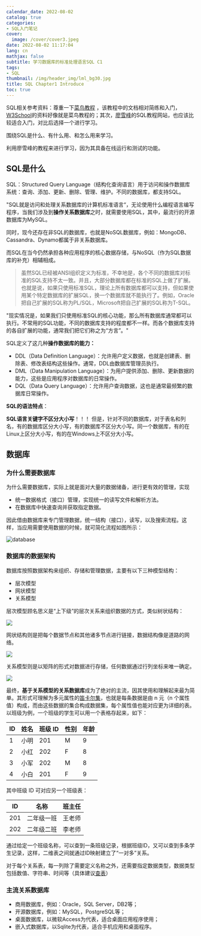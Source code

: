 ```yaml
---
calendar_date: 2022-08-02
catalog: true
categories:
- SQL入门笔记
cover:
  image: /cover/cover3.jpeg
date: 2022-08-02 11:17:04
lang: cn
mathjax: false
subtitle: 学习数据库的标准处理语言SQL C1
tags:
- SQL
thumbnail: /img/header_img/lml_bg30.jpg
title: SQL Chapter1 Introduce
toc: true
---
```


SQL相关参考资料：尊重一下[菜鸟教程](https://www.runoob.com/sql/sql-tutorial.html) ，该教程中的文档相对简练和入门，[W3School](https://www.w3school.com.cn/sql/sql_intro.asp)的资料好像就是菜鸟教程的；其次，[廖雪峰](https://www.liaoxuefeng.com/wiki/1177760294764384)的SQL教程网站，也应该比较适合入门，对比后选择一个进行学习。

围绕SQL是什么、有什么用、和怎么用来学习。

利用廖雪峰的教程来进行学习，因为其具备在线运行和测试的功能。

## SQL是什么

SQL：Structured Query Language（结构化查询语言）用于访问和操作数据库系统：查询、添加、更新、删除、管理、维护。不同的数据库，都支持SQL。

"SQL就是访问和处理关系数据库的计算机标准语言“，无论使用什么编程语言编写程序，当我们涉及到**操作关系数据库**之时，就需要使用SQL，其中，最流行的开源数据库为MySQL。

同时，现今还存在非SQL的数据库，也就是NoSQL数据库，例如：MongoDB、Cassandra、Dynamo都属于非关系数据库。

而SQL在当今仍然承担各种应用程序的核心数据存储，与NoSQL（作为SQL数据库的补充）相辅相成。



> 虽然SQL已经被ANSI组织定义为标准，不幸地是，各个不同的数据库对标准的SQL支持不太一致。并且，大部分数据库都在标准的SQL上做了扩展。也就是说，如果只使用标准SQL，理论上所有数据库都可以支持，但如果使用某个特定数据库的扩展SQL，换一个数据库就不能执行了。例如，Oracle把自己扩展的SQL称为PL/SQL，Microsoft把自己扩展的SQL称为T-SQL。

"现实情况是，如果我们只使用标准SQL的核心功能，那么所有数据库通常都可以执行。不常用的SQL功能，不同的数据库支持的程度都不一样。而各个数据库支持的各自扩展的功能，通常我们把它们称之为“方言”。"

SQL定义了这几种**操作数据库的能力：**

- DDL（Data Definition Language）：允许用户定义数据，也就是创建表、删除表、修改表结构这些操作。通常，DDL由数据库管理员执行。
- DML（Data Manipulation Language）：为用户提供添加、删除、更新数据的能力，这些是应用程序对数据库的日常操作。
- DQL（Data Query Language）：允许用户查询数据，这也是通常最频繁的数据库日常操作。

**SQL的语法特点**：

**SQL语言关键字不区分大小写**！！！
但是，针对不同的数据库，对于表名和列名，有的数据库区分大小写，有的数据库不区分大小写。同一个数据库，有的在Linux上区分大小写，有的在Windows上不区分大小写。

## 数据库

### 为什么需要数据库

为什么需要数据库，实际上就是面对大量的数据储备，进行更有效的管理，实现

- 统一数据格式（接口）管理，实现统一的读写文件和解析方法。
- 在数据库中快速查询并获取指定数据。

因此借由数据库来专门管理数据，统一结构（接口），读写，以及搜索流程。这样，当应用需要使用数据的时候，就可简化流程如图所示：

![database](https://picture-bed-001-1310572365.cos.ap-guangzhou.myqcloud.com/imgs/20220803124419.png)

### 数据库的数据架构

数据库按照数据架构来组织、存储和管理数据，主要有以下三种模型结构：

- 层次模型
- 网状模型
- 关系模型

层次模型顾名思义是“上下级”的层次关系来组织数据的方式，类似树状结构：

![](https://picture-bed-001-1310572365.cos.ap-guangzhou.myqcloud.com/imgs/20220803140947.png)

网状结构则是把每个数据节点和其他诸多节点进行链接，数据结构像是道路的网络。

![](https://picture-bed-001-1310572365.cos.ap-guangzhou.myqcloud.com/imgs/20220803141041.png)

关系模型则是以矩阵的形式对数据进行存储，任何数据通过行列坐标来唯一确定。

![](https://picture-bed-001-1310572365.cos.ap-guangzhou.myqcloud.com/imgs/20220803142004.png)

最终，**基于关系模型的关系数据库**成为了绝对的主流，因其使用和理解起来最为简单。其形式可理解为多元属性的[笛卡尔集](https://baike.baidu.com/item/%E7%AC%9B%E5%8D%A1%E5%B0%94%E9%9B%86/4542998)，也就是每条数据是由 n 元（n 个属性值）构成，而由这些数据的集合构成数据集，每个属性值也能对应更为详细的表。以班级为例，一个班级的学生可以用一个表格存起来，如下：

| ID  | 姓名 | 班级 ID | 性别 | 年龄 |
|:--- |:---- |:------ |:---- |:---- |
| 1   | 小明 | 201    | M    | 9    |
| 2   | 小红 | 202    | F    | 8    |
| 3   | 小军 | 202    | M    | 8    |
| 4   | 小白 | 201    | F    | 9    |

其中班级 ID 可对应另一个班级表：

| ID  | 名称       | 班主任 |
| --- | ---------- | ------ |
| 201 | 二年级一班 | 王老师 |
| 202 | 二年级二班 | 李老师 |

通过给定一个班级名称，可以查到一条班级记录，根据班级ID，又可以查到多条学生记录，这样，二维表之间就通过ID映射建立了“一对多”关系。

对于每个关系表，每一列除了需要定义名称之外，还需要指定数据类型，数据类型包括数值、字符串、时间等（具体建议[查表](https://www.runoob.com/sql/sql-datatypes-general.html)）

### 主流关系数据库

- 商用数据库，例如：Oracle，SQL Server，DB2等；
- 开源数据库，例如：MySQL，PostgreSQL等；
- 桌面数据库，以微软Access为代表，适合桌面应用程序使用；
- 嵌入式数据库，以Sqlite为代表，适合手机应用和桌面程序。